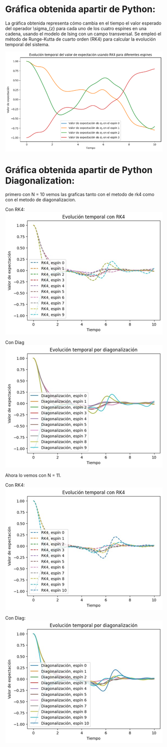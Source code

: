 # Gráfica obtenida apartir de Python:

La gráfica obtenida representa cómo cambia en el tiempo el valor esperado del operador \sigma_{z} para cada uno de los cuatro espines en una cadena, usando el modelo de Ising con un campo transversal. Se empleó el método de Runge-Kutta de cuarto orden (RK4) para calcular la evolución temporal del sistema.

![](img/C1ramses.png)

# Gráfica obtenida apartir de Python Diagonalization:
primero con N = 10 vemos las graficas tanto con el metodo de rk4 como con el metodo de diagonalizacion.

Con RK4:
![](img/10nrk4.png)

Con Diag
![](img/10ndiag.png)

Ahora lo vemos con N = 11.

Con RK4:
![](img/11nrk4.png)

Con Diag:
![](img/11ndiag.png)
